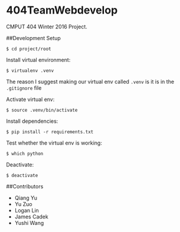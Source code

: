 # 404TeamWebdevelop

CMPUT 404 Winter 2016 Project.

##Development Setup

```$ cd project/root```

Install virtual environment:

```$ virtualenv .venv```

The reason I suggest making our virtual env called ```.venv``` is it is in the ```.gitignore``` file

Activate virtual env:

```$ source .venv/bin/activate```

Install dependencies:

```$ pip install -r requirements.txt```

Test whether the virtual env is working:

```$ which python```

Deactivate:

```$ deactivate```

##Contributors

  * Qiang Yu
  * Yu Zuo
  * Logan Lin
  * James Cadek
  * Yushi Wang

